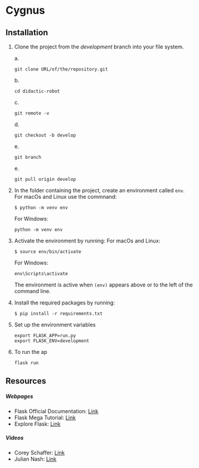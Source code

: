# Cygnus

## Installation

1. Clone the project from the *development* branch into your file system.

    a.
    ```
    git clone URL/of/the/repository.git
    ```
    b. 
    ```
    cd didactic-robot
    ```
    c. 
    ```
    git remote -v
    ```
    d.
    ```
    git checkout -b develop
    ```
    e.
    ```
    git branch
    ```
    e.
    ```
    git pull origin develop
    ```
2. In the folder containing the project, create an environment called ```env```. 
    For macOs and Linux use the commnand:
    ```
    $ python -m venv env
    ```
    For Windows:
    ```
    python -m venv env
    ```
3. Activate the environment by running:
    For macOs and Linux:
    ```
    $ source env/bin/activate
    ```
    For Windows:
    ```
    env\Scripts\activate
    ```
    The environment is active when ```(env)``` appears above or to the left of the command line.
4. Install the required packages by running:
    ```
    $ pip install -r requirements.txt
    ``` 
5. Set up the environment variables
    ```
    export FLASK_APP=run.py
    export FLASK_ENV=development
    ```
6. To run the ap
    ```
    flask run
    ```

## Resources

##### Webpages
- Flask Official Documentation: [Link](http://flask.palletsprojects.com/en/1.1.x/tutorial/)
- Flask Mega Tutorial: [Link](https://blog.miguelgrinberg.com/post/the-flask-mega-tutorial-part-i-hello-world)
- Explore Flask: [Link](https://exploreflask.com/en/latest/preface.html)

##### Videos
- Corey Schaffer: [Link](https://www.youtube.com/watch?v=MwZwr5Tvyxo&list=PL-osiE80TeTs4UjLw5MM6OjgkjFeUxCYH)
- Julian Nash: [Link](https://www.youtube.com/watch?v=BUmUV8YOzgM&list=PLF2JzgCW6-YY_TZCmBrbOpgx5pSNBD0_L)